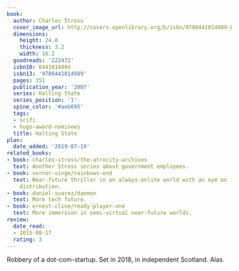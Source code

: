```yaml
---
book:
  author: Charles Stross
  cover_image_url: http://covers.openlibrary.org/b/isbn/9780441014989-L.jpg
  dimensions:
    height: 24.0
    thickness: 3.2
    width: 16.2
  goodreads: '222472'
  isbn10: 0441014984
  isbn13: '9780441014989'
  pages: 351
  publication_year: '2007'
  series: Halting State
  series_position: '1'
  spine_color: '#aeb695'
  tags:
  - scifi
  - hugo-award-nominees
  title: Halting State
plan:
  date_added: '2019-07-19'
related_books:
- book: charles-stross/the-atrocity-archives
  text: Another Stross series about government employees.
- book: vernor-vinge/rainbows-end
  text: Near-future thriller in an always-online world with an eye on information
    distribution.
- book: daniel-suarez/daemon
  text: More tech future.
- book: ernest-cline/ready-player-one
  text: More immersion in semi-virtual near-future worlds.
review:
  date_read:
  - 2015-08-17
  rating: 3
---
```


Robbery of a dot-com-startup. Set in 2018, in independent Scotland. Alas.
